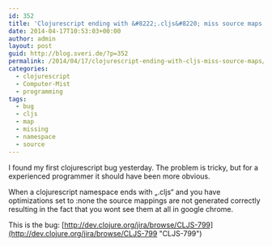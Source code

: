 ```yaml
---
id: 352
title: 'Clojurescript ending with &#8222;.cljs&#8220; miss source maps'
date: 2014-04-17T10:53:03+00:00
author: admin
layout: post
guid: http://blog.sveri.de/?p=352
permalink: /2014/04/17/clojurescript-ending-with-cljs-miss-source-maps/
categories:
  - clojurescript
  - Computer-Mist
  - programming
tags:
  - bug
  - cljs
  - map
  - missing
  - namespace
  - source
---
```

I found my first clojurescript bug yesterday. The problem is tricky, but for a experienced programmer it should have been more obvious.

When a clojurescript namespace ends with &#8222;.cljs&#8220; and you have optimizations set to :none the source mappings are not generated correctly resulting in the fact that you wont see them at all in google chrome.

This is the bug: [http://dev.clojure.org/jira/browse/CLJS-799](http://dev.clojure.org/jira/browse/CLJS-799 "CLJS-799")